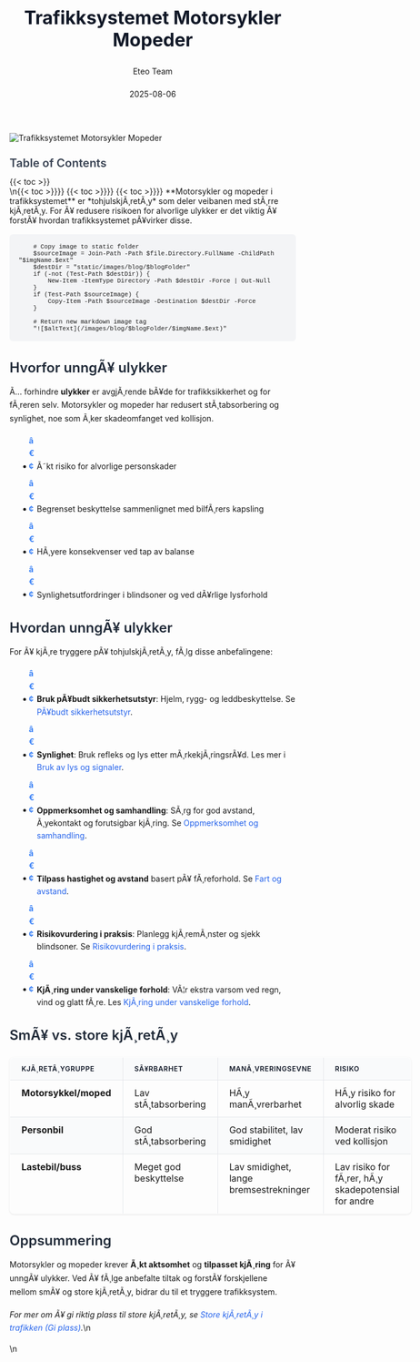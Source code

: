 ﻿---
title: "Trafikksystemet Motorsykler Mopeder"
date: 2025-08-06
draft: false
author: "Eteo Team"
description: "Trafikksystemet Motorsykler Mopeder"
categories: ["Driving Theory"]
tags: ["driving", "theory", "safety"]
featured_image: "/images/blog/placeholder.jpg"
---

<style>
/* Base text styling */
.article-content {
  font-family: 'Inter', -apple-system, BlinkMacSystemFont, 'Segoe UI', Roboto, Oxygen, Ubuntu, Cantarell, 'Open Sans', 'Helvetica Neue', sans-serif;
  line-height: 1.6;
  color: #1f2937;
  font-size: 16px;
}

/* Headers */
h1 {
  font-size: 2rem;
  font-weight: 700;
  margin: 2rem 0 1.5rem;
  color: #111827;
}

h2 {
  font-size: 1.5rem;
  font-weight: 600;
  margin: 2rem 0 1rem;
  color: #1f2937;
}

h3 {
  font-size: 1.25rem;
  font-weight: 600;
  margin: 1.5rem 0 0.75rem;
  color: #374151;
}

/* Paragraphs */
p {
  margin: 1rem 0;
  line-height: 1.7;
}

/* Lists */
ul, ol {
  margin: 1rem 0 1rem 1.5rem;
  padding-left: 1rem;
}

li {
  margin-bottom: 0.5rem;
  line-height: 1.6;
  position: relative;
  padding-left: 0.5rem;
}

ul > li::before {
  content: 'â€¢';
  color: #3b82f6;
  font-weight: bold;
  display: inline-block;
  width: 1em;
  margin-left: -1em;
}

/* Links */
a {
  color: #2563eb;
  text-decoration: none;
  transition: color 0.2s ease;
}

a:hover {
  color: #1d4ed8;
  text-decoration: underline;
}

/* Code blocks */
pre, code {
  font-family: 'SFMono-Regular', Consolas, 'Liberation Mono', Menlo, monospace;
  background-color: #f3f4f6;
  border-radius: 0.375rem;
  font-size: 0.875em;
}

pre {
  padding: 1rem;
  overflow-x: auto;
  margin: 1rem 0;
}

code {
  padding: 0.2em 0.4em;
}

/* Blockquotes */
blockquote {
  border-left: 4px solid #e5e7eb;
  margin: 1.5rem 0;
  padding: 0.75rem 1rem 0.75rem 1.5rem;
  background-color: #f9fafb;
  color: #4b5563;
  font-style: italic;
}

/* Tables */
table {
  margin: 1.5rem auto !important;
  border-collapse: collapse !important;
  width: 100% !important;
  max-width: 100%;
  box-shadow: 0 1px 3px rgba(0,0,0,0.1) !important;
  border-radius: 0.5rem !important;
  overflow: hidden !important;
  border: 1px solid #e5e7eb !important;
  display: table !important;
}

th, td {
  padding: 0.75rem 1.25rem !important;
  text-align: left !important;
  border: 1px solid #e5e7eb !important;
  vertical-align: top;
}

th {
  background-color: #f9fafb !important;
  font-weight: 600 !important;
  color: #111827 !important;
  text-transform: uppercase !important;
  font-size: 0.75rem !important;
  letter-spacing: 0.05em !important;
}

tr:nth-child(even) {
  background-color: #f9fafb !important;
}

tr:hover {
  background-color: #f3f4f6 !important;
}

/* Responsive adjustments */
@media (max-width: 768px) {
  .article-content {
    font-size: 15px;
  }
  
  h1 { font-size: 1.75rem; }
  h2 { font-size: 1.375rem; }
  h3 { font-size: 1.125rem; }
  
  table {
    display: block !important;
    overflow-x: auto !important;
    -webkit-overflow-scrolling: touch;
  }
}
</style>


<div class="blog-content">
  <div class="featured-image">
    <img src="/images/blog/placeholder.jpg" alt="Trafikksystemet Motorsykler Mopeder" class="img-fluid rounded">
  </div>

  <div class="toc-container mt-4 mb-4">
    <h3>Table of Contents</h3>
    {{< toc >}}
  </div>

  <div class="blog-body">\n{{< toc >}}}}
{{< toc >}}}}
{{< toc >}}}}
**Motorsykler og mopeder i trafikksystemet** er *tohjulskjÃ¸retÃ¸y* som deler veibanen med stÃ¸rre kjÃ¸retÃ¸y. For Ã¥ redusere risikoen for alvorlige ulykker er det viktig Ã¥ forstÃ¥ hvordan trafikksystemet pÃ¥virker disse.


        
        
        # Copy image to static folder
        $sourceImage = Join-Path -Path $file.Directory.FullName -ChildPath "$imgName.$ext"
        $destDir = "static/images/blog/$blogFolder"
        if (-not (Test-Path $destDir)) {
            New-Item -ItemType Directory -Path $destDir -Force | Out-Null
        }
        if (Test-Path $sourceImage) {
            Copy-Item -Path $sourceImage -Destination $destDir -Force
        }
        
        # Return new markdown image tag
        "![$altText](/images/blog/$blogFolder/$imgName.$ext)"
    

## Hvorfor unngÃ¥ ulykker

Ã… forhindre **ulykker** er avgjÃ¸rende bÃ¥de for trafikksikkerhet og for fÃ¸reren selv. Motorsykler og mopeder har redusert stÃ¸tabsorbering og synlighet, noe som Ã¸ker skadeomfanget ved kollisjon.

* Ã˜kt risiko for alvorlige personskader
* Begrenset beskyttelse sammenlignet med bilfÃ¸rers kapsling
* HÃ¸yere konsekvenser ved tap av balanse
* Synlighetsutfordringer i blindsoner og ved dÃ¥rlige lysforhold

## Hvordan unngÃ¥ ulykker

For Ã¥ kjÃ¸re tryggere pÃ¥ tohjulskjÃ¸retÃ¸y, fÃ¸lg disse anbefalingene:

* **Bruk pÃ¥budt sikkerhetsutstyr**: Hjelm, rygg- og leddbeskyttelse. Se [PÃ¥budt sikkerhetsutstyr](/blogs/teori/paabudt-sikkerhetsutstyr "PÃ¥budt sikkerhetsutstyr - Hvordan velge riktig utstyr").
* **Synlighet**: Bruk refleks og lys etter mÃ¸rkekjÃ¸ringsrÃ¥d. Les mer i [Bruk av lys og signaler](/blogs/teori/bruk-av-lys-og-signaler "Bruk av lys og signaler - Veiledning for fÃ¸rerkortteori").
* **Oppmerksomhet og samhandling**: SÃ¸rg for god avstand, Ã¸yekontakt og forutsigbar kjÃ¸ring. Se [Oppmerksomhet og samhandling](/blogs/teori/oppmerksomhet-og-samhandling "Oppmerksomhet og samhandling - Fokus og samarbeid i trafikken").
* **Tilpass hastighet og avstand** basert pÃ¥ fÃ¸reforhold. Se [Fart og avstand](/blogs/teori/fart-og-avstand "Fart og avstand - Komplett guide til hastighet og bremseavstand").
* **Risikovurdering i praksis**: Planlegg kjÃ¸remÃ¸nster og sjekk blindsoner. Se [Risikovurdering i praksis](/blogs/teori/risikovurdering-i-praksis "Risikovurdering i praksis - Identifisere og hÃ¥ndtere risiko").
* **KjÃ¸ring under vanskelige forhold**: VÃ¦r ekstra varsom ved regn, vind og glatt fÃ¸re. Les [KjÃ¸ring under vanskelige forhold](/blogs/teori/kjoring-under-vanskelige-forhold "KjÃ¸ring under vanskelige forhold - Guide til trygge kjÃ¸reforhold").

## SmÃ¥ vs. store kjÃ¸retÃ¸y

| KjÃ¸retÃ¸ygruppe          | SÃ¥rbarhet                  | ManÃ¸vreringsevne               | Risiko                         |
|-------------------------|----------------------------|--------------------------------|--------------------------------|
| **Motorsykkel/moped**   | Lav stÃ¸tabsorbering        | HÃ¸y manÃ¸vrerbarhet             | HÃ¸y risiko for alvorlig skade  |
| **Personbil**           | God stÃ¸tabsorbering        | God stabilitet, lav smidighet  | Moderat risiko ved kollisjon   |
| **Lastebil/buss**       | Meget god beskyttelse      | Lav smidighet, lange bremsestrekninger | Lav risiko for fÃ¸rer, hÃ¸y skadepotensial for andre |

## Oppsummering
Motorsykler og mopeder krever **Ã¸kt aktsomhet** og **tilpasset kjÃ¸ring** for Ã¥ unngÃ¥ ulykker. Ved Ã¥ fÃ¸lge anbefalte tiltak og forstÃ¥ forskjellene mellom smÃ¥ og store kjÃ¸retÃ¸y, bidrar du til et tryggere trafikksystem.

*For mer om Ã¥ gi riktig plass til store kjÃ¸retÃ¸y, se [Store kjÃ¸retÃ¸y i trafikken (Gi plass)](/blogs/teori/store-kjoretoy-gi-plass "Store kjÃ¸retÃ¸y i trafikken (Gi plass) - Gi plass til store kjÃ¸retÃ¸y").*\n  </div>\n</div>